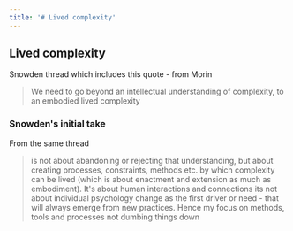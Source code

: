 ```yaml
---
title: '# Lived complexity'
---
```

## Lived complexity

Snowden thread which includes this quote - from Morin
> We need to go beyond an intellectual understanding of complexity, to an embodied lived complexity

### Snowden's initial take

From the same thread
>  is not about abandoning or rejecting that understanding, but about creating processes, constraints, methods etc. by which complexity can be lived (which is about enactment and extension as much as embodiment). It's about human interactions and connections its not about individual psychology change as the first driver or need - that will always emerge from new practices. Hence my focus on methods, tools and processes not dumbing things down